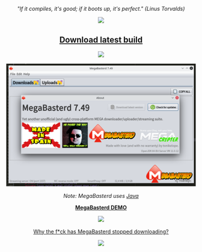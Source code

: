 <p align="center"><i>"If it compiles, it's good; if it boots up, it's perfect." (Linus Torvalds)</i></p>
<p align="center"><a href="https://github.com/tonikelope/megabasterd/releases/latest" target="_blank"><img src="https://raw.githubusercontent.com/tonikelope/megabasterd/master/src/main/resources/images/mbasterd_logo_git.png"></a></p>
<h2 align="center"><a href="https://github.com/tonikelope/megabasterd/releases/latest" target="_blank"><b>Download latest build</b></a></h2>
<p align="center"><a href="https://github.com/tonikelope/megabasterd/releases/latest" target="_blank"><img src="https://raw.githubusercontent.com/tonikelope/megabasterd/master/src/main/resources/images/linux-mac-windows.png"></a></p>

![Screnshot](/src/main/resources/images/mbasterd_screen.png)

<p align="center"><i>Note: MegaBasterd uses <a href="https://java.com" target="_blank">Java</a></i></p>

<p align="center"><a href="https://youtu.be/5TkBXT7osQI"><b>MegaBasterd DEMO</b></a></p>

<p align="center"><img src="https://raw.githubusercontent.com/tonikelope/megabasterd/master/src/main/resources/images/ethereum_toni.png"></p>

<p align="center"><a href="https://github.com/tonikelope/megabasterd/issues/385">Why the f*ck has MegaBasterd stopped downloading?</a></p>

<p align="center"><img src="https://raw.githubusercontent.com/tonikelope/megabasterd/master/src/main/resources/images/apikey.png"></p>
